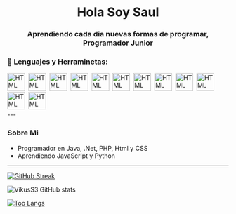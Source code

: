 <div id="header" align="center">
  <h1 align="center"> Hola Soy Saul</h1>
  <h3 align="center">
    Aprendiendo cada dia nuevas formas de programar, Programador Junior
  </h3>
 </div>
<div align="left">
  <h3>🔨 Lenguajes y Herraminetas:</h3>
  <div>
    <img src="https://cdn.jsdelivr.net/gh/devicons/devicon/icons/html5/html5-original.svg" title="HTML5" alt="HTML" width="40" height="40"/>&nbsp;
    <img src="https://cdn.jsdelivr.net/gh/devicons/devicon/icons/css3/css3-original.svg" title="CSS3" alt="HTML" width="40" height="40"/>&nbsp;
    <img src="https://cdn.jsdelivr.net/gh/devicons/devicon/icons/javascript/javascript-plain.svg" title="javascript" alt="HTML" width="40" height="40"/>&nbsp;
    <img src="https://cdn.jsdelivr.net/gh/devicons/devicon/icons/bootstrap/bootstrap-original.svg" title="bootstrap" alt="HTML" width="40" height="40"/>&nbsp;
    <img src="https://cdn.jsdelivr.net/gh/devicons/devicon/icons/php/php-original.svg" title="php" alt="HTML" width="40" height="40"/>&nbsp;
    <img src="https://cdn.jsdelivr.net/gh/devicons/devicon/icons/dotnetcore/dotnetcore-original.svg" title=".net" alt="HTML" width="40" height="40"/>&nbsp;
    <img src="https://cdn.jsdelivr.net/gh/devicons/devicon/icons/mysql/mysql-original.svg" title="MySQL" alt="HTML" width="40" height="40"/>&nbsp;
    <img src="https://user-images.githubusercontent.com/107599212/228046809-77f84bc7-4f17-4f09-b173-d3dd0bf494b4.png" title="SQL server" alt="HTML" width="40" height="40"/>&nbsp;
    <img src="https://cdn.jsdelivr.net/gh/devicons/devicon/icons/xd/xd-plain.svg" title="Adobe XD" alt="HTML" width="40" height="40"/>&nbsp;
    <img src="https://cdn.jsdelivr.net/gh/devicons/devicon/icons/figma/figma-original.svg" title="Figma" alt="HTML" width="40" height="40"/>&nbsp;
    <img src="https://cdn.jsdelivr.net/gh/devicons/devicon/icons/java/java-original.svg" title="Java" alt="HTML" width="40" height="40"/>&nbsp;
    <img src="https://cdn.jsdelivr.net/gh/devicons/devicon/icons/amazonwebservices/amazonwebservices-original.svg" title="AWS" alt="HTML" width="40" height="40"/>&nbsp;
  </div>
</div>
---

### Sobre Mi
- Programador en Java, .Net, PHP, Html y CSS
- Aprendiendo JavaScript y Python

---

[![GitHub Streak](http://github-readme-streak-stats.herokuapp.com?user=SaulFOC&theme=dark&hide_border=verdadero&border_radius=5&locale=es&mode=weekly)](https://git.io/streak-stats)


![VikusS3 GitHub stats](https://github-readme-stats.vercel.app/api?username=SaulFOC&show_icons=true&theme=radical)


[![Top Langs](https://github-readme-stats.vercel.app/api/top-langs/?username=SaulFOC&langs_count=8&theme=tokyonight)](https://github.com/anuraghazra/github-readme-stats)

